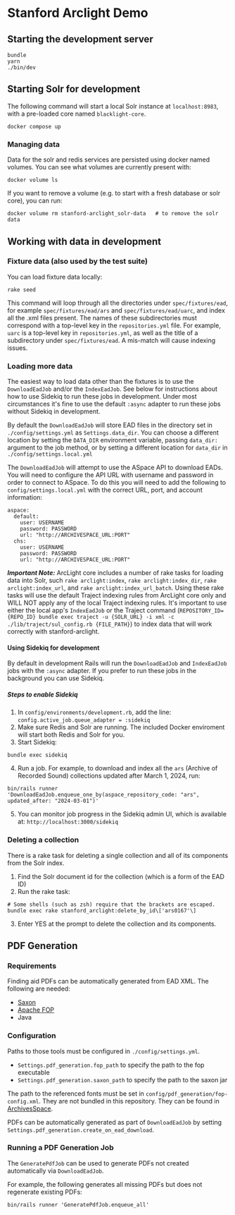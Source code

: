# Stanford Arclight Demo

## Starting the development server
```shell
bundle
yarn
./bin/dev
```

## Starting Solr for development
The following command will start a local Solr instance at `localhost:8983`, with a pre-loaded core named `blacklight-core`.

```shell
docker compose up
```
### Managing data
Data for the solr and redis services are persisted using docker named volumes. You can see what volumes are currently present with:

```shell
docker volume ls
````

If you want to remove a volume (e.g. to start with a fresh database or solr core), you can run:

```shell
docker volume rm stanford-arclight_solr-data   # to remove the solr data
```

## Working with data in development

### Fixture data (also used by the test suite)

You can load fixture data locally: 
```shell
rake seed
```

This command will loop through all the directories under `spec/fixtures/ead`, for example `spec/fixtures/ead/ars` and `spec/fixtures/ead/uarc`, and index all the .xml files present. The names of these subdirectories must correspond with a top-level key in the `repositories.yml` file. For example, `uarc` is a top-level key in `repositories.yml`, as well as the title of a subdirectory under `spec/fixtures/ead`. A mis-match will cause indexing issues.

### Loading more data

The easiest way to load data other than the fixtures is to use the `DownloadEadJob` and/or the `IndexEadJob`. See below for instructions about how to use Sidekiq to run these jobs in development. Under most circumstances it's fine to use the default `:async` adapter to run these jobs without Sidekiq in development. 

By default the `DownloadEadJob` will store EAD files in the directory set in `./config/settings.yml` as `Settings.data_dir`. You can choose a different location by setting the `DATA_DIR` environment variable, passing `data_dir:` argument to the job method, or by setting a different location for `data_dir` in `./config/settings.local.yml`

The `DownloadEadJob` will attempt to use the ASpace API to download EADs. You will need to configure the API URL with username and password in order to connect to ASpace. To do this you will need to add the following to `config/settings.local.yml` with the correct URL, port, and account information:

```
aspace:
  default:
    user: USERNAME
    password: PASSWORD
    url: "http://ARCHIVESPACE_URL:PORT"
  chs:
    user: USERNAME
    password: PASSWORD
    url: "http://ARCHIVESPACE_URL:PORT"
```

_**Important Note:**_ ArcLight core includes a number of rake tasks for loading data into Solr, such `rake arclight:index`, `rake arclight:index_dir`, `rake arclight:index_url`, and `rake arclight:index_url_batch`. Using these rake tasks will use the default Traject indexing rules from ArcLight core only and WILL NOT apply any of the local Traject indexing rules. It's important to use either the local app's `IndexEadJob` or the Traject command (`REPOSITORY_ID={REPO_ID} bundle exec traject -u {SOLR_URL} -i xml -c ./lib/traject/sul_config.rb {FILE_PATH}`) to index data that will work correctly with stanford-arclight.

#### Using Sidekiq for development
By default in development Rails will run the `DownloadEadJob` and `IndexEadJob` jobs with the `:async` adapter. If you prefer to run these jobs in the background you can use Sidekiq.

##### Steps to enable Sidekiq
1. In `config/environments/development.rb`, add the line: `config.active_job.queue_adapter = :sidekiq`
2. Make sure Redis and Solr are running. The included Docker enviroment will start both Redis and Solr for you.
3. Start Sidekiq:
```shell
bundle exec sidekiq
```
4. Run a job. For example, to download and index all the `ars` (Archive of Recorded Sound) collections updated after March 1, 2024, run:
```shell
bin/rails runner 'DownloadEadJob.enqueue_one_by(aspace_repository_code: "ars", updated_after: "2024-03-01")'
```
5. You can monitor job progress in the Sidekiq admin UI, which is available at: `http://localhost:3000/sidekiq`

### Deleting a collection
There is a rake task for deleting a single collection and all of its components from the Solr index.

1. Find the Solr document id for the collection (which is a form of the EAD ID)
2. Run the rake task:
```shell
# Some shells (such as zsh) require that the brackets are escaped.
bundle exec rake stanford_arclight:delete_by_id\['ars0167'\]
```
3. Enter YES at the prompt to delete the collection and its components.

## PDF Generation
### Requirements
Finding aid PDFs can be automatically generated from EAD XML. The following are needed:
- [Saxon](https://www.saxonica.com/welcome/welcome.xml)
- [Apache FOP](https://xmlgraphics.apache.org/fop/)
- Java

### Configuration
Paths to those tools must be configured in `./config/settings.yml`.
- `Settings.pdf_generation.fop_path` to specify the path to the fop executable
- `Settings.pdf_generation.saxon_path` to specify the path to the saxon jar

The path to the referenced fonts must be set in `config/pdf_generation/fop-config.xml`. They are not bundled in this repository. They can be found in [ArchivesSpace](https://github.com/archivesspace/archivesspace).

PDFs can be automatically generated as part of `DownloadEadJob` by setting `Settings.pdf_generation.create_on_ead_download`.

### Running a PDF Generation Job
The `GeneratePdfJob` can be used to generate PDFs not created automatically via `DownloadEadJob`.

For example, the following generates all missing PDFs but does not regenerate existing PDFs:
```shell
bin/rails runner 'GeneratePdfJob.enqueue_all'
```
